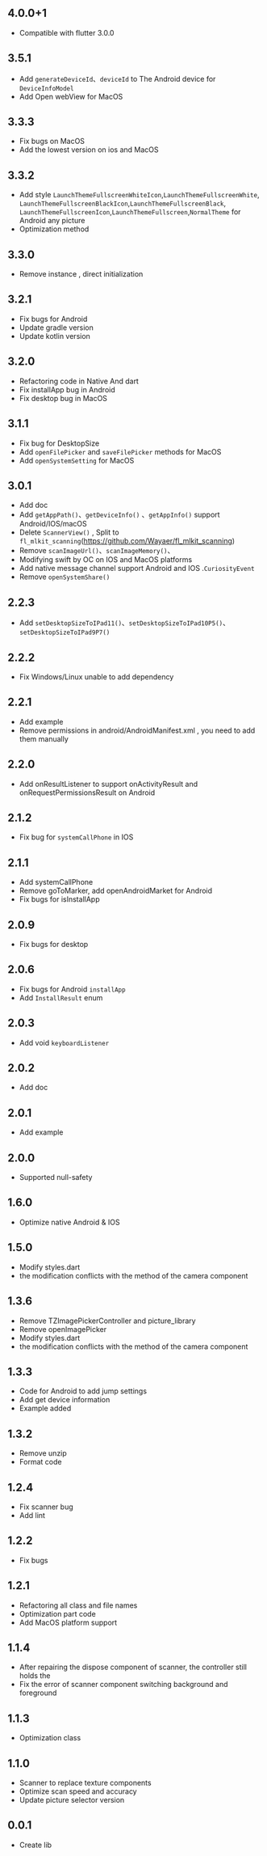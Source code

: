 ## 4.0.0+1

* Compatible with flutter 3.0.0

## 3.5.1

* Add `generateDeviceId`、`deviceId` to The Android device for `DeviceInfoModel`
* Add Open webView for MacOS

## 3.3.3

* Fix bugs on MacOS
* Add the lowest version on ios and MacOS

## 3.3.2

* Add style `LaunchThemeFullscreenWhiteIcon`,`LaunchThemeFullscreenWhite`,
  `LaunchThemeFullscreenBlackIcon`,`LaunchThemeFullscreenBlack`,
  `LaunchThemeFullscreenIcon`,`LaunchThemeFullscreen`,`NormalTheme` for Android any picture
* Optimization method

## 3.3.0

* Remove instance , direct initialization

## 3.2.1

* Fix bugs for Android
* Update gradle version
* Update kotlin version

## 3.2.0

* Refactoring code in Native And dart
* Fix installApp bug in Android
* Fix desktop bug in MacOS

## 3.1.1

* Fix bug for DesktopSize
* Add `openFilePicker` and `saveFilePicker` methods for MacOS
* Add `openSystemSetting` for MacOS

## 3.0.1

* Add doc
* Add `getAppPath()`、`getDeviceInfo()` 、`getAppInfo()`  support Android/IOS/macOS
* Delete `ScannerView()` , Split to `fl_mlkit_scanning`(https://github.com/Wayaer/fl_mlkit_scanning)
* Remove `scanImageUrl()`、`scanImageMemory()`、
* Modifying swift by OC on IOS and MacOS platforms
* Add native message channel support Android and IOS .`CuriosityEvent`
* Remove `openSystemShare()`

## 2.2.3

* Add `setDesktopSizeToIPad11()`、`setDesktopSizeToIPad10P5()`、`setDesktopSizeToIPad9P7()`

## 2.2.2

* Fix Windows/Linux unable to add dependency

## 2.2.1

* Add example
* Remove permissions in android/AndroidManifest.xml , you need to add them manually

## 2.2.0

* Add onResultListener to support onActivityResult and onRequestPermissionsResult on Android

## 2.1.2

* Fix bug for `systemCallPhone` in IOS

## 2.1.1

* Add systemCallPhone
* Remove goToMarker, add openAndroidMarket for Android
* Fix bugs for isInstallApp

## 2.0.9

* Fix bugs for desktop

## 2.0.6

* Fix bugs for Android `installApp`
* Add `InstallResult` enum

## 2.0.3

* Add void `keyboardListener`

## 2.0.2

* Add doc

## 2.0.1

* Add example

## 2.0.0

* Supported null-safety

## 1.6.0

* Optimize native Android & IOS

## 1.5.0

* Modify styles.dart
* the modification conflicts with the method of the camera component

## 1.3.6

* Remove TZImagePickerController and picture_library
* Remove openImagePicker
* Modify styles.dart
* the modification conflicts with the method of the camera component

## 1.3.3

* Code for Android to add jump settings
* Add get device information
* Example added

## 1.3.2

* Remove unzip
* Format code

## 1.2.4

* Fix scanner bug
* Add lint

## 1.2.2

* Fix bugs

## 1.2.1

* Refactoring all class and file names
* Optimization part code
* Add MacOS platform support

## 1.1.4

* After repairing the dispose component of scanner, the controller still holds the
* Fix the error of scanner component switching background and foreground

## 1.1.3

* Optimization class

## 1.1.0

* Scanner to replace texture components
* Optimize scan speed and accuracy
* Update picture selector version

## 0.0.1

* Create lib